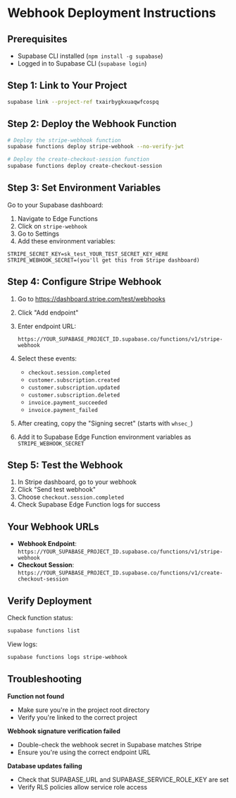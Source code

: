 # Webhook Deployment Instructions

## Prerequisites
- Supabase CLI installed (`npm install -g supabase`)
- Logged in to Supabase CLI (`supabase login`)

## Step 1: Link to Your Project

```bash
supabase link --project-ref txairbygkxuaqwfcospq
```

## Step 2: Deploy the Webhook Function

```bash
# Deploy the stripe-webhook function
supabase functions deploy stripe-webhook --no-verify-jwt

# Deploy the create-checkout-session function  
supabase functions deploy create-checkout-session
```

## Step 3: Set Environment Variables

Go to your Supabase dashboard:
1. Navigate to Edge Functions
2. Click on `stripe-webhook`
3. Go to Settings
4. Add these environment variables:

```
STRIPE_SECRET_KEY=sk_test_YOUR_TEST_SECRET_KEY_HERE
STRIPE_WEBHOOK_SECRET=(you'll get this from Stripe dashboard)
```

## Step 4: Configure Stripe Webhook

1. Go to https://dashboard.stripe.com/test/webhooks
2. Click "Add endpoint"
3. Enter endpoint URL:
   ```
   https://YOUR_SUPABASE_PROJECT_ID.supabase.co/functions/v1/stripe-webhook
   ```
4. Select these events:
   - `checkout.session.completed`
   - `customer.subscription.created`
   - `customer.subscription.updated`
   - `customer.subscription.deleted`
   - `invoice.payment_succeeded`
   - `invoice.payment_failed`

5. After creating, copy the "Signing secret" (starts with `whsec_`)
6. Add it to Supabase Edge Function environment variables as `STRIPE_WEBHOOK_SECRET`

## Step 5: Test the Webhook

1. In Stripe dashboard, go to your webhook
2. Click "Send test webhook"
3. Choose `checkout.session.completed`
4. Check Supabase Edge Function logs for success

## Your Webhook URLs

- **Webhook Endpoint**: `https://YOUR_SUPABASE_PROJECT_ID.supabase.co/functions/v1/stripe-webhook`
- **Checkout Session**: `https://YOUR_SUPABASE_PROJECT_ID.supabase.co/functions/v1/create-checkout-session`

## Verify Deployment

Check function status:
```bash
supabase functions list
```

View logs:
```bash
supabase functions logs stripe-webhook
```

## Troubleshooting

**Function not found**
- Make sure you're in the project root directory
- Verify you're linked to the correct project

**Webhook signature verification failed**
- Double-check the webhook secret in Supabase matches Stripe
- Ensure you're using the correct endpoint URL

**Database updates failing**
- Check that SUPABASE_URL and SUPABASE_SERVICE_ROLE_KEY are set
- Verify RLS policies allow service role access